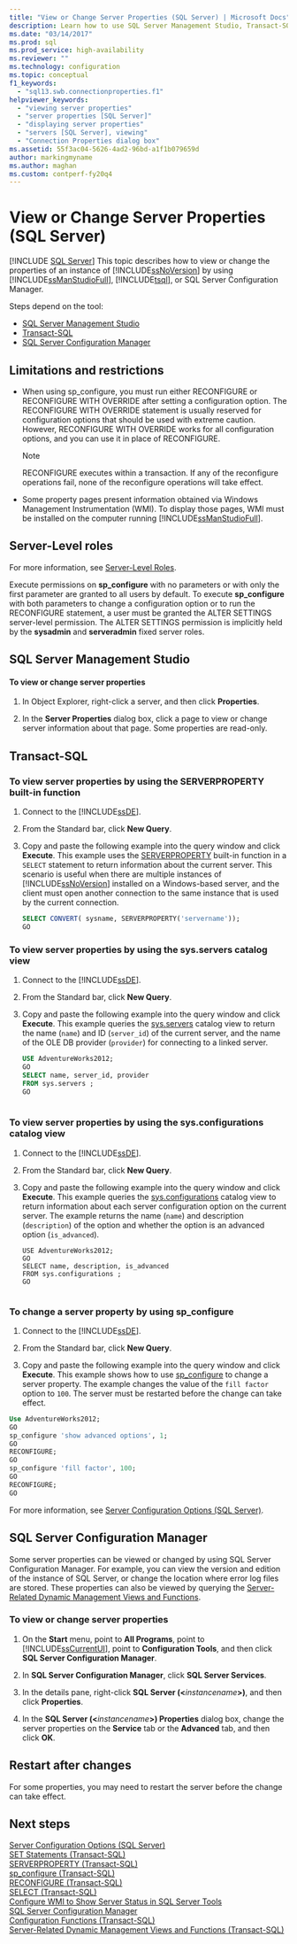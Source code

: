```yaml
---
title: "View or Change Server Properties (SQL Server) | Microsoft Docs"
description: Learn how to use SQL Server Management Studio, Transact-SQL, or SQL Server Configuration Manager to view or change the properties of an instance of SQL Server.
ms.date: "03/14/2017"
ms.prod: sql
ms.prod_service: high-availability
ms.reviewer: ""
ms.technology: configuration
ms.topic: conceptual
f1_keywords: 
  - "sql13.swb.connectionproperties.f1"
helpviewer_keywords: 
  - "viewing server properties"
  - "server properties [SQL Server]"
  - "displaying server properties"
  - "servers [SQL Server], viewing"
  - "Connection Properties dialog box"
ms.assetid: 55f3ac04-5626-4ad2-96bd-a1f1b079659d
author: markingmyname
ms.author: maghan
ms.custom: contperf-fy20q4
---
```

# View or Change Server Properties (SQL Server)
 [!INCLUDE [SQL Server](../../includes/applies-to-version/sqlserver.md)]
  This topic describes how to view or change the properties of an instance of [!INCLUDE[ssNoVersion](../../includes/ssnoversion-md.md)] by using [!INCLUDE[ssManStudioFull](../../includes/ssmanstudiofull-md.md)], [!INCLUDE[tsql](../../includes/tsql-md.md)], or SQL Server Configuration Manager.  

Steps depend on the tool:
+ [SQL Server Management Studio](#SSMSProcedure)  
+ [Transact-SQL](#TsqlProcedure)  
+ [SQL Server Configuration Manager](#PowerShellProcedure)  
    
## <a name="Restrictions"></a> Limitations and restrictions  
  
-   When using sp_configure, you must run either RECONFIGURE or RECONFIGURE WITH OVERRIDE after setting a configuration option. The RECONFIGURE WITH OVERRIDE statement is usually reserved for configuration options that should be used with extreme caution. However, RECONFIGURE WITH OVERRIDE works for all configuration options, and you can use it in place of RECONFIGURE.  
  
    > [!NOTE]  
    >  RECONFIGURE executes within a transaction. If any of the reconfigure operations fail, none of the reconfigure operations will take effect.  
  
-   Some property pages present information obtained via Windows Management Instrumentation (WMI). To display those pages, WMI must be installed on the computer running [!INCLUDE[ssManStudioFull](../../includes/ssmanstudiofull-md.md)].  
  
## <a name="Security"></a> Server-Level roles  
  
For more information, see [Server-Level Roles](../../relational-databases/security/authentication-access/server-level-roles.md).  
  
Execute permissions on **sp_configure** with no parameters or with only the first parameter are granted to all users by default. To execute **sp_configure** with both parameters to change a configuration option or to run the RECONFIGURE statement, a user must be granted the ALTER SETTINGS server-level permission. The ALTER SETTINGS permission is implicitly held by the **sysadmin** and **serveradmin** fixed server roles.  
  
## <a name="SSMSProcedure"></a>SQL Server Management Studio  
  
#### To view or change server properties  
  
1.  In Object Explorer, right-click a server, and then click **Properties**.  
  
2.  In the **Server Properties** dialog box, click a page to view or change server information about that page. Some properties are read-only.  
  
##  <a name="TsqlProcedure"></a>Transact-SQL  
  
### To view server properties by using the SERVERPROPERTY built-in function  
  
1.  Connect to the [!INCLUDE[ssDE](../../includes/ssde-md.md)].  
  
2.  From the Standard bar, click **New Query**.  
  
3.  Copy and paste the following example into the query window and click **Execute**. This example uses the [SERVERPROPERTY](../../t-sql/functions/serverproperty-transact-sql.md) built-in function in a `SELECT` statement to return information about the current server. This scenario is useful when there are multiple instances of [!INCLUDE[ssNoVersion](../../includes/ssnoversion-md.md)] installed on a Windows-based server, and the client must open another connection to the same instance that is used by the current connection.  
  
    ```sql  
    SELECT CONVERT( sysname, SERVERPROPERTY('servername'));  
    GO  
    ```  
  
### To view server properties by using the sys.servers catalog view  
  
1.  Connect to the [!INCLUDE[ssDE](../../includes/ssde-md.md)].  
  
2.  From the Standard bar, click **New Query**.  
  
3.  Copy and paste the following example into the query window and click **Execute**. This example queries the [sys.servers](../../relational-databases/system-catalog-views/sys-servers-transact-sql.md) catalog view to return the name (`name`) and ID (`server_id`) of the current server, and the name of the OLE DB provider (`provider`) for connecting to a linked server.  
  
    ```sql  
    USE AdventureWorks2012;   
    GO  
    SELECT name, server_id, provider  
    FROM sys.servers ;   
    GO  
  
    ```  
  
### To view server properties by using the sys.configurations catalog view  
  
1.  Connect to the [!INCLUDE[ssDE](../../includes/ssde-md.md)].  
  
2.  From the Standard bar, click **New Query**.  
  
3.  Copy and paste the following example into the query window and click **Execute**. This example queries the [sys.configurations](../../relational-databases/system-catalog-views/sys-configurations-transact-sql.md) catalog view to return information about each server configuration option on the current server. The example returns the name (`name`) and description (`description`) of the option and whether the option is an advanced option (`is_advanced`).  
  
    ```wmimof  
    USE AdventureWorks2012;   
    GO  
    SELECT name, description, is_advanced  
    FROM sys.configurations ;   
    GO  
  
    ```  
  
### To change a server property by using sp_configure  
  
1.  Connect to the [!INCLUDE[ssDE](../../includes/ssde-md.md)].  
  
2.  From the Standard bar, click **New Query**.  
  
3.  Copy and paste the following example into the query window and click **Execute**. This example shows how to use [sp_configure](../../relational-databases/system-stored-procedures/sp-configure-transact-sql.md) to change a server property. The example changes the value of the `fill factor` option to `100`. The server must be restarted before the change can take effect.  
  
```sql  
Use AdventureWorks2012;  
GO  
sp_configure 'show advanced options', 1;  
GO  
RECONFIGURE;  
GO  
sp_configure 'fill factor', 100;  
GO  
RECONFIGURE;  
GO  
```  
  
 For more information, see [Server Configuration Options &#40;SQL Server&#41;](../../database-engine/configure-windows/server-configuration-options-sql-server.md).  
  
## <a name="PowerShellProcedure"></a>SQL Server Configuration Manager  
 Some server properties can be viewed or changed by using SQL Server Configuration Manager. For example, you can view the version and edition of the instance of SQL Server, or change the location where error log files are stored. These properties can also be viewed by querying the [Server-Related Dynamic Management Views and Functions](../../relational-databases/system-dynamic-management-views/server-related-dynamic-management-views-and-functions-transact-sql.md).  
  
### To view or change server properties  
  
1.  On the **Start** menu, point to **All Programs**, point to [!INCLUDE[ssCurrentUI](../../includes/sscurrentui-md.md)], point to **Configuration Tools**, and then click **SQL Server Configuration Manager**.  
  
2.  In **SQL Server Configuration Manager**, click **SQL Server Services**.  
  
3.  In the details pane, right-click **SQL Server (\<**_instancename_**>)**, and then click **Properties**.  
  
4.  In the **SQL Server (\<**_instancename_**>) Properties** dialog box, change the server properties on the **Service** tab or the **Advanced** tab, and then click **OK**.  
  
## <a name="FollowUp"></a>Restart after changes

For some properties, you may need to restart the server before the change can take effect.  
  
## Next steps  
 [Server Configuration Options &#40;SQL Server&#41;](../../database-engine/configure-windows/server-configuration-options-sql-server.md)   
 [SET Statements &#40;Transact-SQL&#41;](../../t-sql/statements/set-statements-transact-sql.md)   
 [SERVERPROPERTY &#40;Transact-SQL&#41;](../../t-sql/functions/serverproperty-transact-sql.md)   
 [sp_configure &#40;Transact-SQL&#41;](../../relational-databases/system-stored-procedures/sp-configure-transact-sql.md)   
 [RECONFIGURE &#40;Transact-SQL&#41;](../../t-sql/language-elements/reconfigure-transact-sql.md)   
 [SELECT &#40;Transact-SQL&#41;](../../t-sql/queries/select-transact-sql.md)   
 [Configure WMI to Show Server Status in SQL Server Tools](../../ssms/configure-wmi-to-show-server-status-in-sql-server-tools.md)   
 [SQL Server Configuration Manager](../../relational-databases/sql-server-configuration-manager.md)   
 [Configuration Functions &#40;Transact-SQL&#41;](../../t-sql/functions/configuration-functions-transact-sql.md)   
 [Server-Related Dynamic Management Views and Functions &#40;Transact-SQL&#41;](../../relational-databases/system-dynamic-management-views/server-related-dynamic-management-views-and-functions-transact-sql.md)  
  
  
